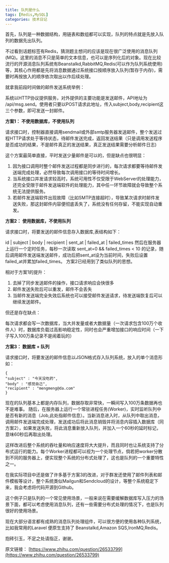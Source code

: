 ```yaml
---
title: 队列是什么
tags: [Redis,MySQL]
categories: 技术日记
---
```


首先，队列是一种数据结构，用链表和数组都可以实现，队列的特点就是先放入队列的数据先出队列。

不过看到话题标签有Redis，猜测题主想问的应该是现在很广泛使用的消息队列(MQ)。这里的消息不只是简单的文本信息，也可以是序列化后的对象。现在比较流行的开源消息队列系统有Beanstalkd,RabbitMQ,Redis(可以作为队列系统使用)等，其核心作用都是先将消息数据通过系统接口按顺序放入队列(暂存于内存)，需要时再按放入的顺序依次取出以作后续处理。

就拿我前段时间做的邮件发送系统举例：

系统以HTTP协议提供服务，对外提供的主要功能是发送邮件，API地址为 /api/msg.send。使用者只要以POST请求此地址，传入subject,body,recipient这三个参数，即可发送一封邮件。



**方案1： 不使用数据库，不使用队列**

请求接口时，控制器直接调用sendmail或外部smtp服务器发送邮件，整个发送过程HTTP请求处于等待状态，待邮件发送完成，返回发送结果（只是调用发送程序是否成功的结果，不是邮件真正的发送结果，真正发送结果需要分析邮件日志) 

这个方案最简单直接，平时发送少量邮件是可以的，但是缺点也很明显： 

1. 因为接口调用时整个邮件发送过程都是同步进行的，每次请求都要等待邮件发送端完成处理，必然导致每次调用接口的等待时间增长。
2. 当系统接口并发请求较高时，系统可用性不仅受限于WebServer的处理能力，还完全受限于邮件发送端软件的处理能力，其中任一环节故障就会导致整个系统无法提供服务。
3. 若邮件发送端软件出现故障（比如SMTP连接超时），导致某次请求时邮件发送失败，那这封邮件内容便彻底丢失了，系统没有任何存留，不能实现自动重发。


**方案2： 使用数据库，不使用队列**

请求接口时，将要发送的邮件信息存入数据库,表结构如下：

id | subject | body | recipient | sent_at | failed_at | failed_times
然后在服务器上运行一个定时任务，每秒一次读取 sent_at=0 && failed_times < 10 的记录，随后调用邮件发送端发送邮件，成功后把sent_at设为当前时间，失败后设置failed_at并累加failed_times。 方案2已经用到了类似队列的思想。


相对于方案1的提升：

1. 去掉了同步发送邮件的操作，接口请求响应会快很多
2. 邮件发送失败后可以重发，邮件不会丢失
3. 当邮件发送端完全失效后系统也可以接受邮件发送请求，待发送端恢复后可以继续发送邮件。


但还是存在缺点： 

每次请求都会写一次数据库，当大并发量或者大数据量（一次请求包含100万个收件人）时，数据库负载过高影响稳定性，同时也会严重增加接口的响应时间（一下子写入100万条记录不是闹着玩的）


**方案3： 数据库 + 队列**


请求接口时，将要发送的邮件信息以JSON格式存入队列系统，放入的单个消息形如：
    
	{
	"subject" : "今天没吃药",
	"body" : "感觉自己",
	"recipient" : "mengmeng@da.com"
	}


现在的队列基本上都是内存队列，数据存取非常快，一瞬间写入100万条数据再也不是难事。
随后，在服务器上运行一个常驻进程任务(Worker)，实时监听队列中是否有新的消息（Job,此处指邮件信息）。当新消息进入时，从队列中取出消息，调用邮件发送端完成处理，发送成功后将此消息销毁并将消息内容插入数据库（同方案2），如果发送失败，将此消息重新放入队列，并加入一个60秒的延时标记，意味60秒后再取出处理。


这样改进后整个系统的吞吐量和响应速度将大大提升，而且同时也让系统支持了分布式运行的能力。每个Worker进程都可以视为一个处理节点，倘若把worker分散到不同的服务器上，便实现整个系统的分布式处理了，这也是队列的一个重要特性之一。


在我实际项目中还是做了许多基于方案3的改进，对于群发还使用了邮件列表和邮件模板等设计，整个系统类似Mailgun和Sendcloud的设计，等整个系统稳定下来，我会考虑将代码开源到Github。


这个例子只是队列的一个常见使用场景，一般来说在需要缓解数据库写入压力的场景下面，都可以考虑使用消息队列，还有一些需要分布式处理的情况下，也是队列很好的使用场景。


现在大部分语言都有成熟的消息队列处理组件，可以很方便的使用各种队列系统，比如我常用的Laravel 便原生支持了 Beanstalkd,Amazon SQS,IronMQ,Redis。


抱砖引玉，不足之处请指正，谢谢。

原文链接： [https://www.zhihu.com/question/26533799](https://www.zhihu.com/question/26533799)
